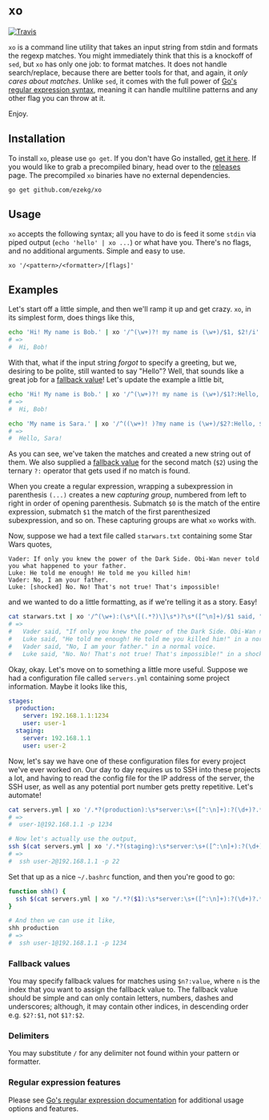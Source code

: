 # `xo`
[![Travis](https://img.shields.io/travis/ezekg/xo.svg?style=flat-square)](https://travis-ci.org/ezekg/xo)

`xo` is a command line utility that takes an input string from stdin and formats
the regexp matches. You might immediately think that this is a knockoff of `sed`,
but `xo` has only one job: to format matches. It does not handle search/replace,
because there are better tools for that, and again, it _only cares about matches_.
Unlike `sed`, it comes with the full power of [Go's regular expression syntax](https://golang.org/pkg/regexp/syntax/),
meaning it can handle multiline patterns and any other flag you can throw at it.

Enjoy.

## Installation
To install `xo`, please use `go get`. If you don't have Go installed, [get it here](https://golang.org/dl/).
If you would like to grab a precompiled binary, head over to the [releases](https://github.com/ezekg/xo/releases)
page. The precompiled `xo` binaries have no external dependencies.

```
go get github.com/ezekg/xo
```

## Usage
`xo` accepts the following syntax; all you have to do is feed it some `stdin` via
piped output (`echo 'hello' | xo ...`) or what have you. There's no flags, and no
additional arguments. Simple and easy to use.
```
xo '/<pattern>/<formatter>/[flags]'
```

## Examples
Let's start off a little simple, and then we'll ramp it up and get crazy. `xo`,
in its simplest form, does things like this,
```bash
echo 'Hi! My name is Bob.' | xo '/^(\w+)?! my name is (\w+)/$1, $2!/i'
# =>
#  Hi, Bob!
```

With that, what if the input string _forgot_ to specify a greeting, but we, desiring
to be polite, still wanted to say "Hello"? Well, that sounds like a great job for
a [fallback value](#fallback-values)! Let's update the example a little bit,
```bash
echo 'Hi! My name is Bob.' | xo '/^(\w+)?! my name is (\w+)/$1?:Hello, $2!/i'
# =>
#  Hi, Bob!

echo 'My name is Sara.' | xo '/^((\w+)! )?my name is (\w+)/$2?:Hello, $3!/i'
# =>
#  Hello, Sara!
```

As you can see, we've taken the matches and created a new string out of them. We
also supplied a [fallback value](#fallback-values) for the second match (`$2`)
using the ternary `?:` operator that gets used if no match is found.

When you create a regular expression, wrapping a subexpression in parenthesis `(...)`
creates a new _capturing group_, numbered from left to right in order of opening
parenthesis. Submatch `$0` is the match of the entire expression, submatch `$1`
the match of the first parenthesized subexpression, and so on. These capturing
groups are what `xo` works with.

Now, suppose we had a text file called `starwars.txt` containing some Star Wars quotes,
```
Vader: If only you knew the power of the Dark Side. Obi-Wan never told you what happened to your father.
Luke: He told me enough! He told me you killed him!
Vader: No, I am your father.
Luke: [shocked] No. No! That's not true! That's impossible!
```

and we wanted to do a little formatting, as if we're telling it as a story. Easy!
```bash
cat starwars.txt | xo '/^(\w+):(\s*\[(.*?)\]\s*)?\s*([^\n]+)/$1 said, "$4" in a $3?:normal voice./mi'
# =>
#   Vader said, "If only you knew the power of the Dark Side. Obi-Wan never told you what happened to your father." in a normal voice.
#   Luke said, "He told me enough! He told me you killed him!" in a normal voice.
#   Vader said, "No, I am your father." in a normal voice.
#   Luke said, "No. No! That's not true! That's impossible!" in a shocked voice.
```

Okay, okay. Let's move on to something a little more useful. Suppose we had a
configuration file called `servers.yml` containing some project information.
Maybe it looks like this,
```yml
stages:
  production:
    server: 192.168.1.1:1234
    user: user-1
  staging:
    server: 192.168.1.1
    user: user-2
```

Now, let's say we have one of these configuration files for every project we've ever
worked on. Our day to day requires us to SSH into these projects a lot, and having
to read the config file for the IP address of the server, the SSH user, as well as
any potential port number gets pretty repetitive. Let's automate!
```bash
cat servers.yml | xo '/.*?(production):\s*server:\s+([^:\n]+):?(\d+)?.*?user:\s+([^\n]+).*/$4@$2 -p $3?:22/mis'
# =>
#  user-1@192.168.1.1 -p 1234

# Now let's actually use the output,
ssh $(cat servers.yml | xo '/.*?(staging):\s*server:\s+([^:\n]+):?(\d+)?.*?user:\s+([^\n]+).*/$4@$2 -p $3?:22/mis')
# =>
#  ssh user-2@192.168.1.1 -p 22
```

Set that up as a nice `~/.bashrc` function, and then you're good to go:
```bash
function shh() {
  ssh $(cat servers.yml | xo "/.*?($1):\s*server:\s+([^:\n]+):?(\d+)?.*?user:\s+([^\n]+).*/\$4@\$2 -p \$3?:22/mis")
}

# And then we can use it like,
shh production
# =>
#  ssh user-1@192.168.1.1 -p 1234
```

### Fallback values
You may specify fallback values for matches using `$n?:value`, where `n` is the
index that you want to assign the fallback value to. The fallback value should
be simple and can only contain letters, numbers, dashes and underscores; although,
it may contain other indices, in descending order e.g. `$2?:$1`, not `$1?:$2`.

### Delimiters
You may substitute `/` for any delimiter not found within your pattern or formatter.

### Regular expression features
Please see [Go's regular expression documentation](https://golang.org/pkg/regexp/syntax/)
for additional usage options and features.
